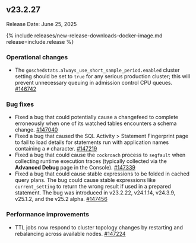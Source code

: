 ## v23.2.27

Release Date: June 25, 2025

{% include releases/new-release-downloads-docker-image.md release=include.release %}

<h3 id="v23-2-27-operational-changes">Operational changes</h3>

- The `goschedstats.always_use_short_sample_period.enabled` cluster setting should be set to `true` for any serious production cluster; this will prevent unnecessary queuing in admission control CPU queues. [#146742][#146742]

<h3 id="v23-2-27-bug-fixes">Bug fixes</h3>

- Fixed a bug that could potentially cause a changefeed to complete erroneously when one of its watched tables encounters a schema change. [#147040][#147040]
- Fixed a bug that caused the SQL Activity > Statement Fingerprint page to fail to load details for statements run with application names containing a `#` character. [#147219][#147219]
- Fixed a bug that could cause the `cockroach` process to `segfault` when collecting runtime execution traces (typically collected via the **Advanced Debug** page in the Console). [#147339][#147339]
- Fixed a bug that could cause stable expressions to be folded in cached query plans. The bug could cause stable expressions like `current_setting` to return the wrong result if used in a prepared statement. The bug was introduced in v23.2.22, v24.1.14, v24.3.9, v25.1.2, and the v25.2 alpha. [#147456][#147456]

<h3 id="v23-2-27-performance-improvements">Performance improvements</h3>

- TTL jobs now respond to cluster topology changes by restarting and rebalancing across available nodes. [#147224][#147224]

[#147219]: https://github.com/cockroachdb/cockroach/pull/147219
[#147339]: https://github.com/cockroachdb/cockroach/pull/147339
[#147456]: https://github.com/cockroachdb/cockroach/pull/147456
[#147224]: https://github.com/cockroachdb/cockroach/pull/147224
[#146742]: https://github.com/cockroachdb/cockroach/pull/146742
[#147040]: https://github.com/cockroachdb/cockroach/pull/147040
